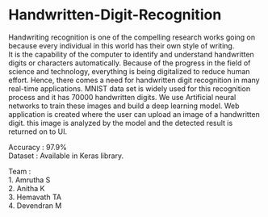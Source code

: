 # Handwritten-Digit-Recognition
<p> Handwriting recognition is one of the compelling research works going on because every individual in this world has their own style of writing. <br> It is the capability of the computer to identify and understand handwritten digits or characters automatically. Because of the progress in the field of science and technology, everything is being digitalized to reduce human effort. Hence, there comes a need for handwritten digit recognition in many real-time applications. MNIST data set is widely used for this recognition process and it has 70000 handwritten digits. We use Artificial neural networks to train these images and build a deep learning model. Web application is created where the user can upload an image of a handwritten digit. this image is analyzed by the model and the detected result is returned on to UI.
  </p>
  
  Accuracy : 97.9% <br>
  Dataset : Available in Keras library. <br>
  
  Team :<br>
    1. Amrutha S <br>
    2. Anitha K <br>
    3. Hemavath TA <br>
    4. Devendran M <br>
